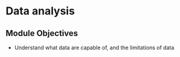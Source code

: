 # Data analysis
## Module Objectives
- Understand what data are capable of, and the limitations of data

<!-- ## Quantitative and qualitative data
Data are often described as quantitive or qualitative. Quantitative data are expressed numerically (interval, ratio, possibly ordinal). Qualitative data are categorical (nominal, ordinal) data expressed in natural language.

### Exercise: Qualitative or quantitative?
- The number of website visits.
- Sport preferences (football, basketball, volleyball, hockey, ping pong)
- Frequency of different hair colors.
- Responses on a scale of agreement (strongly disagree, disagree, neutral, agree, strongly agree).
- Social security numbers. -->
